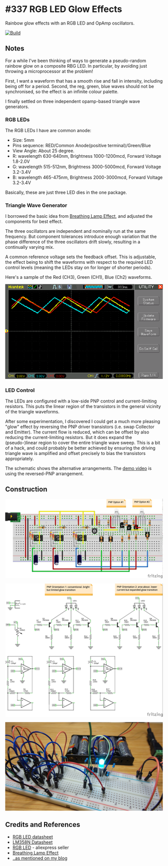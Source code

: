 # #337 RGB LED Glow Effects

Rainbow glow effects with an RGB LED and OpAmp oscillators.

[![Build](https://img.youtube.com/vi/9PpOC6A96As/0.jpg)](https://www.youtube.com/watch?v=9PpOC6A96As)

## Notes

For a while I've been thinking of ways to generate a pseudo-random rainbow glow on a composite RBG LED.
In particular, by avoiding just throwing a microprocessor at the problem!

First, I want a waveform that has a smooth rise and fall in intensity, including being off for a period.
Second, the reg, green, blue waves should not be synchronised, so the effect is an infinite colour palette.

I finally settled on three independent opamp-based triangle wave generators.

### RGB LEDs

The RGB LEDs I have are common anode:

* Size: 5mm
* Pins sequence: RED/Common Anode(positive terminal)/Green/Blue
* View Angle: About 25 degree.
* R: wavelength 630-640nm, Brightness 1000-1200mcd, Forward Voltage 1.8-2.0V
* G: wavelength 515-512nm, Brightness 3000-5000mcd, Forward Voltage 3.2-3.4V
* B: wavelength 465-475nm, Brightness 2000-3000mcd, Forward Voltage 3.2-3.4V

Basically, these are just three LED dies in the one package.

### Triangle Wave Generator

I borrowed the basic idea from [Breathing Lamp Effect](https://leap.tardate.com/electronics101/breathelamp/), and adjusted the components for best effect.

The three oscillators are independent and nominally run at the same frequency. But component tolerances
introduce enough variation that the phase difference of the three oscillators drift slowly, resulting in a continually
varying mix.

A common reference voltage sets the feedback offset. This is adjustable, the effect being to shift the waveforms with respect to the
required LED control levels (meaning the LEDs stay on for longer of shorter periods).

Here's a sample of the Red (CH3), Green (CH1), Blue (Ch2) waveforms.

![scope](./assets/scope.gif?raw=true)

### LED Control

The LEDs are configured with a low-side PNP control and current-limiting resistors.
This puts the linear region of the transistors in the general vicinity of the triangle waveforms.

After some experimentation, I discovered I could get a much more pleasing "glow" effect by reversing the
PNP driver transistors (i.e. swap Collector and Emitter).
The current flow is reduced, which can be offset by also reducing the current-limiting resistors.
But it does expand the (pseudo-)linear region to cover the entire triangle wave sweep.
This is a bit of a hack, and could probably be better achieved by ensuring the
driving triangle wave is amplified and offset precisely to bias the transistors appropriately.

The schematic shows the alternative arrangements.
The [demo video](https://www.youtube.com/watch?v=9PpOC6A96As) is using the reversed-PNP arrangement.

## Construction

![Breadboard](./assets/RgbLedGlow_bb.jpg?raw=true)

![Schematic](./assets/RgbLedGlow_schematic.jpg?raw=true)

![Build](./assets/RgbLedGlow_build.jpg?raw=true)

## Credits and References

* [RGB LED datasheet](https://www.futurlec.com/LED/RGB5LED.shtml)
* [LM358N Datasheet](https://www.futurlec.com/Linear/LM358N.shtml)
* [RGB LED](https://www.aliexpress.com/item/50pcs-4-pins-5mm-RGB-LED-full-color-Tri-Color-Common-Anode-LED-Red-Green-Blue/32802378189.html) - aliexpress seller
* [Breathing Lamp Effect](https://leap.tardate.com/electronics101/breathelamp/)
* [..as mentioned on my blog](https://blog.tardate.com/2017/08/leap337-rgb-led-glow-with-opamps.html)
